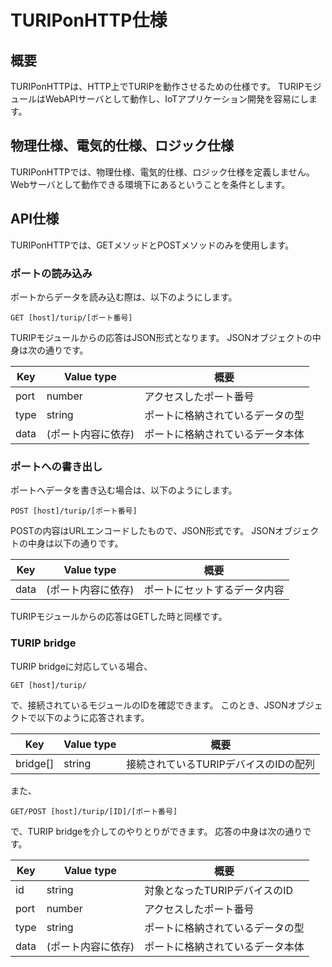 # TURIPonHTTP仕様

## 概要

TURIPonHTTPは、HTTP上でTURIPを動作させるための仕様です。
TURIPモジュールはWebAPIサーバとして動作し、IoTアプリケーション開発を容易にします。

## 物理仕様、電気的仕様、ロジック仕様

TURIPonHTTPでは、物理仕様、電気的仕様、ロジック仕様を定義しません。
Webサーバとして動作できる環境下にあるということを条件とします。

## API仕様

TURIPonHTTPでは、GETメソッドとPOSTメソッドのみを使用します。

### ポートの読み込み

ポートからデータを読み込む際は、以下のようにします。

`GET [host]/turip/[ポート番号]`

TURIPモジュールからの応答はJSON形式となります。
JSONオブジェクトの中身は次の通りです。

Key    | Value type         | 概要
-------|--------------------|------------------------------------
port   | number             | アクセスしたポート番号
type   | string             | ポートに格納されているデータの型
data   | (ポート内容に依存)     | ポートに格納されているデータ本体

### ポートへの書き出し

ポートへデータを書き込む場合は、以下のようにします。

`POST [host]/turip/[ポート番号]`

POSTの内容はURLエンコードしたもので、JSON形式です。
JSONオブジェクトの中身は以下の通りです。

Key  | Value type         | 概要
-----|--------------------|-----------------------------
data | (ポート内容に依存)     | ポートにセットするデータ内容

TURIPモジュールからの応答はGETした時と同様です。

### TURIP bridge

TURIP bridgeに対応している場合、

`GET [host]/turip/`

で、接続されているモジュールのIDを確認できます。
このとき、JSONオブジェクトで以下のように応答されます。

Key      | Value type | 概要
---------|------------|--------------------------------------
bridge[] | string     | 接続されているTURIPデバイスのIDの配列

また、

`GET/POST [host]/turip/[ID]/[ポート番号]`

で、TURIP bridgeを介してのやりとりができます。
応答の中身は次の通りです。

Key    | Value type         | 概要
-------|--------------------|------------------------------------
id     | string             | 対象となったTURIPデバイスのID
port   | number             | アクセスしたポート番号
type   | string             | ポートに格納されているデータの型
data   | (ポート内容に依存)     | ポートに格納されているデータ本体
